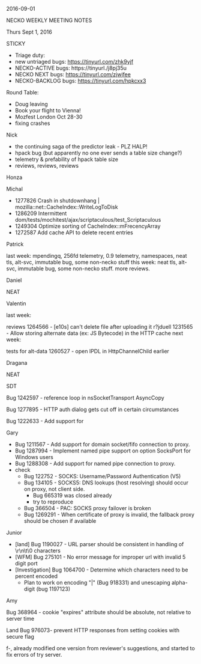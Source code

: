 2016-09-01

NECKO WEEKLY MEETING NOTES

Thurs Sept 1, 2016

STICKY

- Triage duty:
-  new untriaged bugs: https://tinyurl.com/zhk9yjf
- NECKO-ACTIVE bugs: https://tinyurl./j8pj35u
- NECKO NEXT bugs: https://tinyurl.com/zjwjfee
- NECKO-BACKLOG bugs:  https://tinyurl.com/hpkcxx3

Round Table:

- Doug leaving
- Book your flight to Vienna!
- Mozfest London Oct 28-30
- fixing crashes

Nick

 - the continuing saga of the predictor leak - PLZ HALP!
 - hpack bug (but apparently no one ever sends a table size change?)
 - telemetry & prefability of hpack table size
 - reviews, reviews, reviews

Honza

Michal

 - 1277826 Crash in shutdownhang | mozilla::net::CacheIndex::WriteLogToDisk
 - 1286209 Intermittent dom/tests/mochitest/ajax/scriptaculous/test_Scriptaculous
 - 1249304 Optimize sorting of CacheIndex::mFrecencyArray
 - 1272587 Add cache API to delete recent entries

Patrick

  last week: mpendingq, 256fd telemetry, 0.9 telemetry, namespaces, neat tls, alt-svc, immutable bug, some non-necko stuff
  this week: neat tls, alt-svc, immutable bug, some non-necko stuff. more reviews.

Daniel

 NEAT

Valentin

last week:

 reviews
 1264566 - [e10s] can't delete file after uploading it r?jduell
 1231565 - Allow storing alternate data (ex: JS Bytecode) in the HTTP cache
next week:

 tests for alt-data
 1260527 - open IPDL in HttpChannelChild earlier

Dragana

NEAT

SDT

Bug 1242597 -       reference loop in nsSocketTransport AsyncCopy

Bug 1277895 -       HTTP auth dialog gets cut off in certain circumstances

Bug 1222633 -       Add support for <link rel=preload>

Gary

- Bug 1211567 - Add support for domain socket/fifo connection to proxy.
- Bug 1287994 - Implement named pipe support on option SocksPort for Windows users
- Bug 1288308 - Add support for named pipe connection to proxy.
- check
  - Bug 122752 - SOCKS: Username/Password Authentication (V5)
  - Bug 134105 - SOCKS5: DNS lookups (host resolving) should occur on proxy, not client side.
    - Bug 665319 was closed already
    - try to reproduce
  - Bug 366504 - PAC: SOCKS proxy failover is broken
  - Bug 1269291 - When certificate of proxy is invalid, the fallback proxy should be chosen if available

Junior

- [land] Bug 1190027 - URL parser should be consistent in handling of \r\n\t\0 characters
- [WFM] Bug 275101 - No error message for improper url with invalid 5 digit port
- [Investigation] Bug 1064700 - Determine which characters need to be percent encoded
  - Plan to work on encoding "|" (Bug 918331) and unescaping alpha-digit (bug 1197123)

Amy

Bug 368964 - cookie "expires" attribute should be absolute, not relative to server time

  Land
Bug 976073- prevent HTTP responses from setting cookies with secure flag

  f-, already modified one version from reviewer's suggestions, and started to fix errors of try server.

